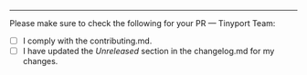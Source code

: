 

---

Please make sure to check the following for your PR — Tinyport Team:

- [ ] I comply with the contributing.md.
- [ ] I have updated the _Unreleased_ section in the changelog.md for my changes.

